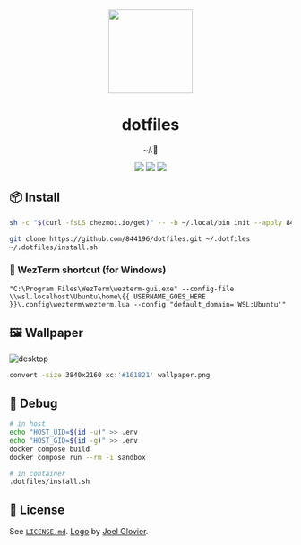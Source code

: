 <div align="center">
  <p>&nbsp;</p>

  <img
    src="https://raw.githubusercontent.com/jglovier/dotfiles-logo/main/dotfiles-logo-icon.png"
    height="150px"
  />

  <h1>dotfiles</h1>

  ~/.📑

  <img src="https://img.shields.io/badge/Windows-%23.svg?style=flat-square&logo=windows&color=0078D6&logoColor=white" />
  <img src="https://img.shields.io/badge/Linux-%23.svg?style=flat-square&logo=linux&color=FCC624&logoColor=black" />
  <img src="https://img.shields.io/badge/macOS-%23.svg?style=flat-square&logo=apple&color=000000&logoColor=white" />
</div>

## :package: Install

```bash
sh -c "$(curl -fsLS chezmoi.io/get)" -- -b ~/.local/bin init --apply 844196
```

```bash
git clone https://github.com/844196/dotfiles.git ~/.dotfiles
~/.dotfiles/install.sh
```

### :link: WezTerm shortcut (for Windows)

```
"C:\Program Files\WezTerm\wezterm-gui.exe" --config-file \\wsl.localhost\Ubuntu\home\{{ USERNAME_GOES_HERE }}\.config\wezterm\wezterm.lua --config "default_domain='WSL:Ubuntu'"
```

## :framed_picture: Wallpaper

![desktop](https://user-images.githubusercontent.com/4990822/187770964-2f1a4501-46ad-41e0-9a5c-e5497594cebc.png)

```bash
convert -size 3840x2160 xc:'#161821' wallpaper.png
```

## :construction_worker: Debug

```bash
# in host
echo "HOST_UID=$(id -u)" >> .env
echo "HOST_GID=$(id -g)" >> .env
docker compose build
docker compose run --rm -i sandbox
```

```bash
# in container
.dotfiles/install.sh
```

## :page_facing_up: License

See [`LICENSE.md`](/LICENSE.md). [Logo](https://github.com/jglovier/dotfiles-logo) by [Joel Glovier](https://github.com/jglovier).
